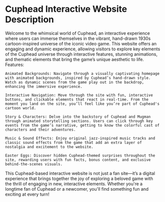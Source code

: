# Cuphead Interactive Website Description

Welcome to the whimsical world of Cuphead, an interactive experience where users can immerse themselves in the vibrant, hand-drawn 1930s cartoon-inspired universe of the iconic video game. This website offers an engaging and dynamic experience, allowing visitors to explore key elements of the Cuphead universe through interactive features, stunning animations, and thematic elements that bring the game’s unique aesthetic to life.
Features:

    Animated Backgrounds: Navigate through a visually captivating homepage with animated backgrounds, inspired by Cuphead’s hand-drawn style. Watch as dynamic scenes from the game play out in the backdrop, enhancing the immersive experience.

    Interactive Navigation: Move through the site with fun, interactive buttons, and clickable elements that react in real-time. From the moment you land on the site, you’ll feel like you’re part of Cuphead's cartoon world.

    Story & Characters: Delve into the backstory of Cuphead and Mugman through animated storytelling sections. Users can click through key events from the game’s narrative, getting to know the colorful cast of characters and their adventures.

    Music & Sound Effects: Enjoy original jazz-inspired music tracks and classic sound effects from the game that add an extra layer of nostalgia and excitement to the website.

    Easter Eggs: Discover hidden Cuphead-themed surprises throughout the site, rewarding users with fun facts, bonus content, and exclusive behind-the-scenes visuals.

This Cuphead-based interactive website is not just a fan site—it’s a digital experience that brings together the joy of exploring a beloved game with the thrill of engaging in new, interactive elements. Whether you're a longtime fan of Cuphead or a newcomer, you'll find something fun and exciting at every turn!
